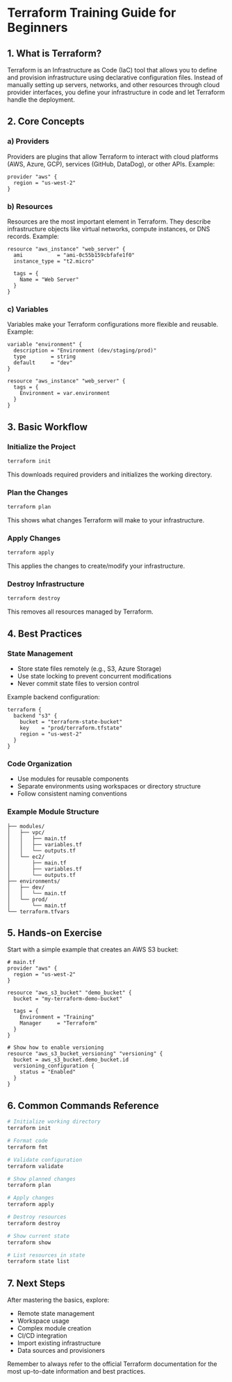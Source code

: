 # Terraform Training Guide for Beginners

## 1. What is Terraform?
Terraform is an Infrastructure as Code (IaC) tool that allows you to define and provision infrastructure using declarative configuration files. Instead of manually setting up servers, networks, and other resources through cloud provider interfaces, you define your infrastructure in code and let Terraform handle the deployment.

## 2. Core Concepts

### a) Providers
Providers are plugins that allow Terraform to interact with cloud platforms (AWS, Azure, GCP), services (GitHub, DataDog), or other APIs. Example:

```hcl
provider "aws" {
  region = "us-west-2"
}
```

### b) Resources
Resources are the most important element in Terraform. They describe infrastructure objects like virtual networks, compute instances, or DNS records. Example:

```hcl
resource "aws_instance" "web_server" {
  ami           = "ami-0c55b159cbfafe1f0"
  instance_type = "t2.micro"
  
  tags = {
    Name = "Web Server"
  }
}
```

### c) Variables
Variables make your Terraform configurations more flexible and reusable. Example:

```hcl
variable "environment" {
  description = "Environment (dev/staging/prod)"
  type        = string
  default     = "dev"
}

resource "aws_instance" "web_server" {
  tags = {
    Environment = var.environment
  }
}
```

## 3. Basic Workflow

### Initialize the Project
```bash
terraform init
```
This downloads required providers and initializes the working directory.

### Plan the Changes
```bash
terraform plan
```
This shows what changes Terraform will make to your infrastructure.

### Apply Changes
```bash
terraform apply
```
This applies the changes to create/modify your infrastructure.

### Destroy Infrastructure
```bash
terraform destroy
```
This removes all resources managed by Terraform.

## 4. Best Practices

### State Management
- Store state files remotely (e.g., S3, Azure Storage)
- Use state locking to prevent concurrent modifications
- Never commit state files to version control

Example backend configuration:
```hcl
terraform {
  backend "s3" {
    bucket = "terraform-state-bucket"
    key    = "prod/terraform.tfstate"
    region = "us-west-2"
  }
}
```

### Code Organization
- Use modules for reusable components
- Separate environments using workspaces or directory structure
- Follow consistent naming conventions

### Example Module Structure
```
├── modules/
│   ├── vpc/
│   │   ├── main.tf
│   │   ├── variables.tf
│   │   └── outputs.tf
│   └── ec2/
│       ├── main.tf
│       ├── variables.tf
│       └── outputs.tf
├── environments/
│   ├── dev/
│   │   └── main.tf
│   └── prod/
│       └── main.tf
└── terraform.tfvars
```

## 5. Hands-on Exercise

Start with a simple example that creates an AWS S3 bucket:

```hcl
# main.tf
provider "aws" {
  region = "us-west-2"
}

resource "aws_s3_bucket" "demo_bucket" {
  bucket = "my-terraform-demo-bucket"
  
  tags = {
    Environment = "Training"
    Manager     = "Terraform"
  }
}

# Show how to enable versioning
resource "aws_s3_bucket_versioning" "versioning" {
  bucket = aws_s3_bucket.demo_bucket.id
  versioning_configuration {
    status = "Enabled"
  }
}
```

## 6. Common Commands Reference

```bash
# Initialize working directory
terraform init

# Format code
terraform fmt

# Validate configuration
terraform validate

# Show planned changes
terraform plan

# Apply changes
terraform apply

# Destroy resources
terraform destroy

# Show current state
terraform show

# List resources in state
terraform state list
```

## 7. Next Steps
After mastering the basics, explore:
- Remote state management
- Workspace usage
- Complex module creation
- CI/CD integration
- Import existing infrastructure
- Data sources and provisioners

Remember to always refer to the official Terraform documentation for the most up-to-date information and best practices.
